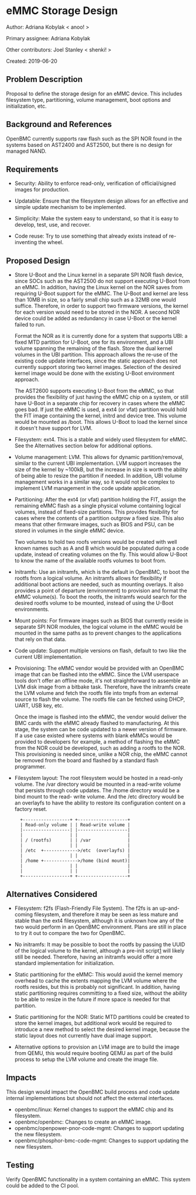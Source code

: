 # eMMC Storage Design

Author: Adriana Kobylak < anoo! >

Primary assignee: Adriana Kobylak

Other contributors: Joel Stanley < shenki! >

Created: 2019-06-20

## Problem Description
Proposal to define the storage design for an eMMC device. This includes
filesystem type, partitioning, volume management, boot options and
initialization, etc.

## Background and References
OpenBMC currently supports raw flash such as the SPI NOR found in the systems
based on AST2400 and AST2500, but there is no design for managed NAND.

## Requirements
- Security: Ability to enforce read-only, verification of official/signed
  images for production.

- Updatable: Ensure that the filesystem design allows for an effective and
  simple update mechanism to be implemented.

- Simplicity: Make the system easy to understand, so that it is easy to
  develop, test, use, and recover.

- Code reuse: Try to use something that already exists instead of re-inventing
  the wheel.

## Proposed Design
- Store U-Boot and the Linux kernel in a separate SPI NOR flash device, since
  SOCs such as the AST2500 do not support executing U-Boot from an eMMC. In
  addition, having the Linux kernel on the NOR saves from requiring U-Boot
  support for the eMMC. The U-Boot and kernel are less than 10MB in size, so a
  fairly small chip such as a 32MB one would suffice. Therefore, in order to
  support two firmware versions, the kernel for each version would need to be
  stored in the NOR. A second NOR device could be added as redundancy in case
  U-Boot or the kernel failed to run.

  Format the NOR as it is currently done for a system that supports UBI: a fixed
  MTD partition for U-Boot, one for its environment, and a UBI volume spanning
  the remaining of the flash. Store the dual kernel volumes in the UBI partition.
  This approach allows the re-use of the existing code update interfaces, since
  the static approach does not currently support storing two kernel images.
  Selection of the desired kernel image would be done with the existing U-Boot
  environment approach.

  The AST2600 supports executing U-Boot from the eMMC, so that provides the
  flexibility of just having the eMMC chip on a system, or still have U-Boot in
  a separate chip for recovery in cases where the eMMC goes bad. If just the
  eMMC is used, a ext4 (or vfat) partition would hold the FIT image containing
  the kernel, initrd and device tree. This volume would be mounted as /boot.
  This allows U-Boot to load the kernel since it doesn't have support for LVM.

- Filesystem: ext4. This is a stable and widely used filesystem for eMMC. See
  the Alternatives section below for additional options.

- Volume management: LVM. This allows for dynamic partition/removal, similar to
  the current UBI implementation. LVM support increases the size of the kernel
  by ~100kB, but the increase in size is worth the ability of being able to
  resize the partition if needed. In addition, UBI volume management works in a
  similar way, so it would not be complex to implement LVM management in the
  code update application.

- Partitioning: After the ext4 (or vfat) partition holding the FIT, assign the
  remaining eMMC flash as a single physical volume containing logical volumes,
  instead of fixed-size partitions. This provides flexibility for cases where
  the contents of a partition outgrow a fixed size. This also means that other
  firmware images, such as BIOS and PSU, can be stored in volumes in the single
  eMMC device.

  Two volumes to hold two roofs versions would be created with well known names
  such as A and B which would be populated during a code update, instead of
  creating volumes on the fly. This would allow U-Boot to know the name of the
  available rootfs volumes to boot from.

- Initramfs: Use an initramfs, which is the default in OpenBMC, to boot the
  rootfs from a logical volume. An initramfs allows for flexibility if
  additional boot actions are needed, such as mounting overlays. It also
  provides a point of departure (environment) to provision and format the eMMC
  volume(s). To boot the rootfs, the initramfs would search for the desired
  rootfs volume to be mounted, instead of using the U-Boot environments.

- Mount points: For firmware images such as BIOS that currently reside in
  separate SPI NOR modules, the logical volume in the eMMC would be mounted in
  the same paths as to prevent changes to the applications that rely on that
  data.

- Code update: Support multiple versions on flash, default to two like the
  current UBI implementation.

- Provisioning: The eMMC vendor would be provided with an OpenBMC image that can
  be flashed into the eMMC. Since the LVM userspace tools don't offer an offline
  mode, it's not straightforward to assemble an LVM disk image from a bitbake
  task. Therefore, have the initramfs create the LVM volume and fetch the
  rootfs file into tmpfs from an external source to flash the volume. The
  rootfs file can be fetched using DHCP, UART, USB key, etc.

  Once the image is flashed into the eMMC, the vendor would deliver the BMC
  cards with the eMMC already flashed to manufacturing. At this stage, the
  system can be code updated to a newer version of firmware. If a use case
  existed where systems with blank eMMCs would be provided to developers for
  example, a method of flashing the eMMC from the NOR could be developed, such
  as adding a rootfs to the NOR. This provisioning is needed since, unlike a NOR
  chip, the eMMC cannot be removed from the board and flashed by a standard
  flash programmer.

- Filesystem layout: The root filesystem would be hosted in a read-only volume.
  The /var directory would be mounted in a read-write volume that persists
  through code updates. The /home directory would be a bind mount to the read-
  write volume. And the /etc directory would be an overlayfs to have the ability
  to restore its configuration content on a factory reset.

        +------------------+ +-------------------+
        | Read-only volume | | Read-write volume |
        |------------------| |-------------------|
        |                  | |                   |
        | / (rootfs)       | | /var              |
        |                  | |                   |
        | /etc  +------------->/etc  (overlayfs) |
        |                  | |                   |
        | /home +------------->/home (bind mount)|
        |                  | |                   |
        |                  | |                   |
        +------------------+ +-------------------+

## Alternatives Considered
- Filesystem: f2fs (Flash-Friendly File System). The f2fs is an up-and-coming
  filesystem, and therefore it may be seen as less mature and stable than the
  ext4 filesystem, although it is unknown how any of the two would perform in an
  OpenBMC environment. Plans are still in place to try it out to compare the two
  for OpenBMC.

- No initramfs: It may be possible to boot the rootfs by passing the UUID of the
  logical volume to the kernel, although a pre-init script[1] will likely still
  be needed. Therefore, having an initramfs would offer a more standard
  implementation for initialization.

- Static partitioning for the eMMC: This would avoid the kernel memory overhead
  to cache the extents mapping the LVM volume where the rootfs resides, but this
  is probably not significant. In addition, having static partitioning requires
  committing to a fixed size, without the ability to be able to resize in the
  future if more space is needed for that partition.

- Static partitioning for the NOR: Static MTD partitions could be created to
  store the kernel images, but additional work would be required to introduce a
  new method to select the desired kernel image, because the static layout does
  not currently have dual image support.

- Alternative options to provision an LVM image are to build the image from
  QEMU, this would require booting QEMU as part of the build process to setup
  the LVM volume and create the image file.

## Impacts
This design would impact the OpenBMC build process and code update
internal implementations but should not affect the external interfaces.

- openbmc/linux: Kernel changes to support the eMMC chip and its filesystem.
- openbmc/openbmc: Changes to create an eMMC image.
- openbmc/openpower-pnor-code-mgmt: Changes to support updating the new
  filesystem.
- openbmc/phosphor-bmc-code-mgmt: Changes to support updating the new
  filesystem.

## Testing
Verify OpenBMC functionality in a system containing an eMMC. This system could
be added to the CI pool.

[1]: https://github.com/openbmc/openbmc/blob/master/meta-phosphor/recipes-phosphor/preinit-mounts/preinit-mounts/init
